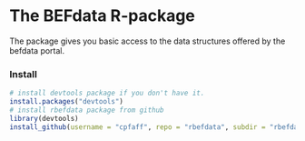 The BEFdata R-package
=======================

The package gives you basic access to the data structures offered by the befdata portal.

### Install

```r
# install devtools package if you don't have it.
install.packages("devtools")
# install rbefdata package from github
library(devtools)
install_github(username = "cpfaff", repo = "rbefdata", subdir = "rbefdata")
```
